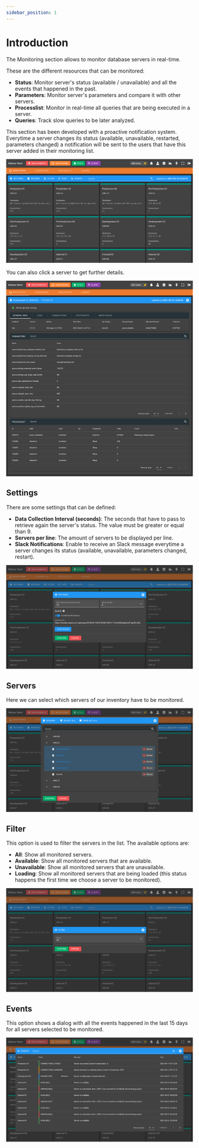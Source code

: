 ```yaml
---
sidebar_position: 1
---
```


# Introduction

The Monitoring section allows to monitor database servers in real-time.

These are the different resources that can be monitored:

- **Status**: Monitor server's status (available / unavailable) and all the events that happened in the past.
- **Parameters**: Monitor server's parameters and compare it with other servers.
- **Processlist**: Monitor in real-time all queries that are being executed in a server.
- **Queries**: Track slow queries to be later analyzed.

This section has been developed with a proactive notification system. Everytime a server changes its status (available, unavailable, restarted, parameters changed) a notification will be sent to the users that have this server added in their monitoring list.

![alt text](../../../assets/monitoring/monitoring.png "Monitoring")

You can also click a server to get further details.

![alt text](../../../assets/monitoring/monitoring-details.png "Monitoring - Details")

## Settings

There are some settings that can be defined:

- **Data Collection Interval (seconds)**: The seconds that have to pass to retrieve again the server's status. The value must be greater or equal than 9.
- **Servers per line**: The amount of servers to be displayed per line.
- **Slack Notifications**: Enable to receive an Slack message everytime a server changes its status (available, unavailable, parameters changed, restart).

![alt text](../../../assets/monitoring/monitoring-settings.png "Monitoring - Settings")

## Servers

Here we can select which servers of our inventory have to be monitored.

![alt text](../../../assets/monitoring/monitoring-servers.png "Monitoring - Servers")

## Filter

This option is used to filter the servers in the list. The available options are:

- **All**: Show all monitored servers.
- **Available**: Show all monitored servers that are available.
- **Unavailable**: Show all monitored servers that are unavailable.
- **Loading**: Show all monitored servers that are being loaded (this status happens the first time we choose a server to be monitored).

![alt text](../../../assets/monitoring/monitoring-filter.png "Monitoring - Filter")

## Events

This option shows a dialog with all the events happened in the last 15 days for all servers selected to be monitored.

![alt text](../../../assets/monitoring/monitoring-events.png "Monitoring - Events")
